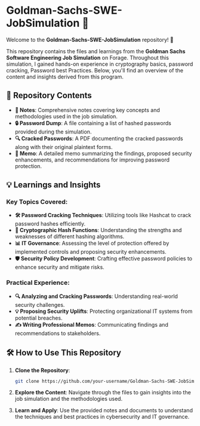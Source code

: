 # Goldman-Sachs-SWE-JobSimulation 🚀

Welcome to the **Goldman-Sachs-SWE-JobSimulation** repository! 🎉

This repository contains the files and learnings from the **Goldman Sachs Software Engineering Job Simulation** on Forage. Throughout this simulation, I gained hands-on experience in cryptography basics, password cracking, Password best Practices. Below, you'll find an overview of the content and insights derived from this program.

## 📂 Repository Contents

- **📄 Notes**: Comprehensive notes covering key concepts and methodologies used in the job simulation.
- **🔒 Password Dump**: A file containing a list of hashed passwords provided during the simulation.
- **🔍 Cracked Passwords**: A PDF documenting the cracked passwords along with their original plaintext forms.
- **📝 Memo**: A detailed memo summarizing the findings, proposed security enhancements, and recommendations for improving password protection.

## 💡 Learnings and Insights

### Key Topics Covered:
- **🛠️ Password Cracking Techniques**: Utilizing tools like Hashcat to crack password hashes efficiently.
- **🔐 Cryptographic Hash Functions**: Understanding the strengths and weaknesses of different hashing algorithms.
- **📊 IT Governance**: Assessing the level of protection offered by implemented controls and proposing security enhancements.
- **🛡️ Security Policy Development**: Crafting effective password policies to enhance security and mitigate risks.

### Practical Experience:
- **🔍 Analyzing and Cracking Passwords**: Understanding real-world security challenges.
- **💡 Proposing Security Uplifts**: Protecting organizational IT systems from potential breaches.
- **✍️ Writing Professional Memos**: Communicating findings and recommendations to stakeholders.

## 🛠️ How to Use This Repository

1. **Clone the Repository**: 
   ```bash
   git clone https://github.com/your-username/Goldman-Sachs-SWE-JobSimulation.git

2. **Explore the Content**: Navigate through the files to gain insights into the job simulation and the methodologies used.

3. **Learn and Apply**: Use the provided notes and documents to understand the techniques and best practices in cybersecurity and IT governance.
